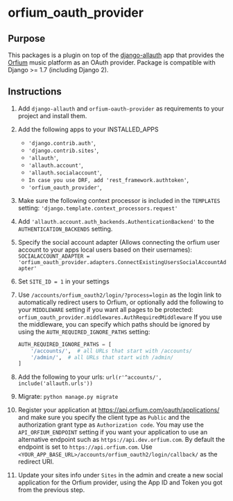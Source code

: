 # orfium\_oauth\_provider

## Purpose
This packages is a plugin on top of the [django-allauth](https://www.intenct.nl/projects/django-allauth/) app that provides the [Orfium](https://www.orfium.com) music platform as an OAuth provider.
Package is compatible with Django >= 1.7 (including Django 2).

## Instructions
1. Add `django-allauth` and `orfium-oauth-provider` as requirements to your project and install them.

2. Add the following apps to your INSTALLED_APPS
    * `'django.contrib.auth'`,
    * `'django.contrib.sites'`,
    * `'allauth'`,
    * `'allauth.account'`,
    * `'allauth.socialaccount'`,
    * `In case you use DRF, add 'rest_framework.authtoken'`,
    * `'orfium_oauth_provider'`,

3. Make sure the following context processor is included in the `TEMPLATES` setting:
    `'django.template.context_processors.request'`

4. Add `'allauth.account.auth_backends.AuthenticationBackend'` to the `AUTHENTICATION_BACKENDS` setting.

5. Specify the social account adapter (Allows connecting the orfium user account to your apps local users based on their usernames):
	`SOCIALACCOUNT_ADAPTER = 'orfium_oauth_provider.adapters.ConnectExistingUsersSocialAccountAdapter'`
	
6. Set `SITE_ID = 1` in your settings

7. Use `/accounts/orfium_oauth2/login/?process=login` as the login link to automatically redirect users to Orfium,
    or optionally add the following to your `MIDDLEWARE` setting if you want all pages to be protected:
    `orfium_oauth_provider.middlewares.AuthRequiredMiddleware`
    If you use the middleware, you can specify which paths should be ignored by using the `AUTH_REQUIRED_IGNORE_PATHS` setting:

    ```python
    AUTH_REQUIRED_IGNORE_PATHS = [
        '/accounts/',  # all URLs that start with /accounts/
        '/admin/',  # all URLs that start with /admin/
    ]
    ```

8. Add the following to your urls:
    `url(r'^accounts/', include('allauth.urls'))`

9. Migrate:
    `python manage.py migrate`

10. Register your application at https://api.orfium.com/oauth/applications/ and make sure you specify the client type as `Public`
and the authorization grant type as `Authorization code`.
You may use the `API_ORFIUM_ENDPOINT` setting if you want your application to use an alternative endpoint such as `https://api.dev.orfium.com`.
By default the endpoint is set to `https://api.orfium.com`. Use `<YOUR_APP_BASE_URL>/accounts/orfium_oauth2/login/callback/` as the redirect URI.

11. Update your sites info under `Sites` in the admin and create a new social application for the Orfium provider,
using the App ID and Token you got from the previous step.